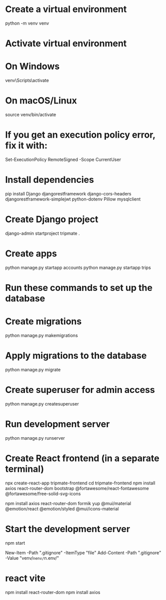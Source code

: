 # Create a virtual environment
python -m venv venv

# Activate virtual environment
# On Windows
 venv\Scripts\activate
# On macOS/Linux
source venv/bin/activate

# If you get an execution policy error, fix it with:
Set-ExecutionPolicy RemoteSigned -Scope CurrentUser

# Install dependencies
pip install Django djangorestframework django-cors-headers djangorestframework-simplejwt python-dotenv Pillow mysqlclient

# Create Django project
django-admin startproject tripmate .

# Create apps
python manage.py startapp accounts
python manage.py startapp trips

# Run these commands to set up the database
# Create migrations
python manage.py makemigrations

# Apply migrations to the database
python manage.py migrate

# Create superuser for admin access
python manage.py createsuperuser

# Run development server
python manage.py runserver


# Create React frontend (in a separate terminal)
npx create-react-app tripmate-frontend
cd tripmate-frontend
npm install axios react-router-dom bootstrap @fortawesome/react-fontawesome @fortawesome/free-solid-svg-icons

npm install axios react-router-dom formik yup @mui/material @emotion/react @emotion/styled @mui/icons-material

# Start the development server
npm start

New-Item -Path ".gitignore" -ItemType "file"
Add-Content -Path ".gitignore" -Value "venv/`nenv/`n.env/"


# react vite
npm install react-router-dom
npm install axios
